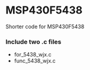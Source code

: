# MSP430F5438
Shorter code for MSP430F5438

### Include two .c files
- for_5438_wjx.c
- func_5438_wjx.c

